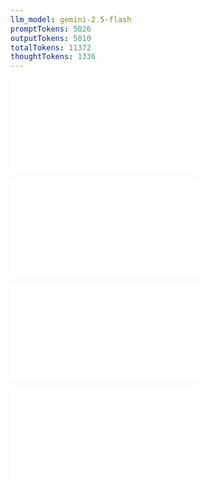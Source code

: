 ```yaml
---
llm_model: gemini-2.5-flash
promptTokens: 5026
outputTokens: 5010
totalTokens: 11372
thoughtTokens: 1336
---
```


![@](steps/prompt.78c9df95.md)

![@](steps/file.d57779ca.md)

![@](steps/file.c9b5c445.md)

![@](steps/response.e173018d.md)
